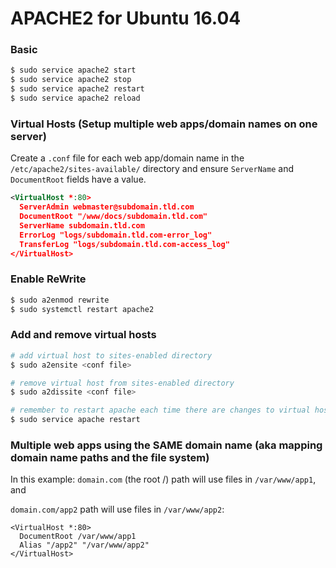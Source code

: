 # APACHE2 for Ubuntu 16.04

### Basic
````sh
$ sudo service apache2 start
$ sudo service apache2 stop
$ sudo service apache2 restart
$ sudo service apache2 reload
````

### Virtual Hosts (Setup multiple web apps/domain names on one server)
Create a `.conf` file for each web app/domain name in the `/etc/apache2/sites-available/` directory and ensure `ServerName` and `DocumentRoot` fields have a value.
````xml
<VirtualHost *:80>
  ServerAdmin webmaster@subdomain.tld.com
  DocumentRoot "/www/docs/subdomain.tld.com"
  ServerName subdomain.tld.com
  ErrorLog "logs/subdomain.tld.com-error_log"
  TransferLog "logs/subdomain.tld.com-access_log"
</VirtualHost>
````

### Enable ReWrite
```sh
$ sudo a2enmod rewrite
$ sudo systemctl restart apache2
```


### Add and remove virtual hosts
```sh
# add virtual host to sites-enabled directory
$ sudo a2ensite <conf file>

# remove virtual host from sites-enabled directory
$ sudo a2dissite <conf file>

# remember to restart apache each time there are changes to virtual hosts
$ sudo service apache restart
```


### Multiple web apps using the SAME domain name (aka mapping domain name paths and the file system)
In this example:
`domain.com` (the root /) path will use files in `/var/www/app1`, and 

`domain.com/app2` path will use files in `/var/www/app2`:

```
<VirtualHost *:80>
  DocumentRoot /var/www/app1
  Alias "/app2" "/var/www/app2"
</VirtualHost>
```

